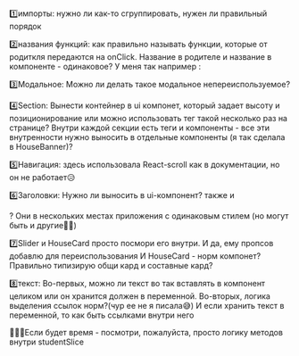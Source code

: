  1️⃣импорты: нужно ли как-то сгруппировать, нужен ли правильный порядок

 2️⃣названия функций: как правильно называть функции, которые от родиткля передаются на onClick. Название в родителе и название в компоненте - одинаковое? У меня так например :   <LetterModal onCloseClick={handleCloseClick} onGoClick={handleGoClick}/>

 3️⃣Модальное: Можно ли делать такое модальное непереиспользуемое?  
 
4️⃣Section: Вынести контейнер в ui компонет, который задает высоту и позиционирование или можно использовать тег такой несколько раз на странице?
Внутри каждой секции есть теги и компоненты - все эти внутренности нужно выносить в отдельные компоненты (я так сделала в HouseBanner)?

5️⃣Навигация: здесь использовала React-scroll как в документации, но он не работает😥

6️⃣Заголовки: Нужно ли выносить в ui-компонент? также и <p>? Они в нескольких местах приложения с одинаковым стилем (но могут быть и другие🤷‍♀️)

7️⃣Slider  и HouseCard просто посмори его внутри. И да, ему пропсов добавлю для переиспользования
 И HouseCard - норм компонет? Правильно типизирую общи кард и составные кард?

8️⃣текст: Во-первых, можно ли текст во так вставлять в компонент целиком или он хранится должен в переменной.
Во-вторых, логика выделения ссылок норм?(чур ее не я писала😅)
И если хранить текст в переменной, то как быть ссылками внутри него

🦄🦄🦄Если будет время - посмотри, пожалуйста, просто логику методов внутри studentSlice

